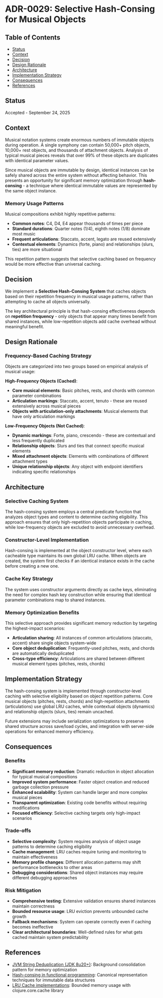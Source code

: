 # ADR-0029: Selective Hash-Consing for Musical Objects

## Table of Contents
- [Status](#status)
- [Context](#context)
- [Decision](#decision)
- [Design Rationale](#design-rationale)
- [Architecture](#architecture)
- [Implementation Strategy](#implementation-strategy)
- [Consequences](#consequences)
- [References](#references)

## Status
Accepted - September 24, 2025

## Context

Musical notation systems create enormous numbers of immutable objects during operation. A single symphony can contain 50,000+ pitch objects, 10,000+ rest objects, and thousands of attachment objects. Analysis of typical musical pieces reveals that over 99% of these objects are duplicates with identical parameter values.

Since musical objects are immutable by design, identical instances can be safely shared across the entire system without affecting behavior. This presents an opportunity for significant memory optimization through **hash-consing** - a technique where identical immutable values are represented by the same object instance.

### Memory Usage Patterns

Musical compositions exhibit highly repetitive patterns:

- **Common notes**: C4, D4, E4 appear thousands of times per piece
- **Standard durations**: Quarter notes (1/4), eighth notes (1/8) dominate most music
- **Frequent articulations**: Staccato, accent, legato are reused extensively
- **Contextual elements**: Dynamics (forte, piano) and relationships (slurs, ties) are more situational

This repetition pattern suggests that selective caching based on frequency would be more effective than universal caching.

## Decision

We implement a **Selective Hash-Consing System** that caches objects based on their repetition frequency in musical usage patterns, rather than attempting to cache all objects universally.

The key architectural principle is that hash-consing effectiveness depends on **repetition frequency** - only objects that appear many times benefit from shared instances, while low-repetition objects add cache overhead without meaningful benefit.

## Design Rationale

### Frequency-Based Caching Strategy

Objects are categorized into two groups based on empirical analysis of musical usage:

**High-Frequency Objects (Cached)**:
- **Core musical elements**: Basic pitches, rests, and chords with common parameter combinations
- **Articulation markings**: Staccato, accent, tenuto - these are reused extensively across musical pieces
- **Objects with articulation-only attachments**: Musical elements that have only articulation markings

**Low-Frequency Objects (Not Cached)**:
- **Dynamic markings**: Forte, piano, crescendo - these are contextual and less frequently duplicated
- **Relationship objects**: Slurs and ties that connect specific musical elements
- **Mixed attachment objects**: Elements with combinations of different attachment types
- **Unique relationship objects**: Any object with endpoint identifiers indicating specific relationships

## Architecture

### Selective Caching System

The hash-consing system employs a central predicate function that analyzes object types and content to determine caching eligibility. This approach ensures that only high-repetition objects participate in caching, while low-frequency objects are excluded to avoid unnecessary overhead.

### Constructor-Level Implementation

Hash-consing is implemented at the object constructor level, where each cacheable type maintains its own global LRU cache. When objects are created, the system first checks if an identical instance exists in the cache before creating a new one.

### Cache Key Strategy

The system uses constructor arguments directly as cache keys, eliminating the need for complex hash key construction while ensuring that identical parameter combinations map to shared instances.

### Memory Optimization Benefits

This selective approach provides significant memory reduction by targeting the highest-impact scenarios:

- **Articulation sharing**: All instances of common articulations (staccato, accent) share single objects system-wide
- **Core object deduplication**: Frequently-used pitches, rests, and chords are automatically deduplicated
- **Cross-type efficiency**: Articulations are shared between different musical element types (pitches, rests, chords)


## Implementation Strategy

The hash-consing system is implemented through constructor-level caching with selective eligibility based on object repetition patterns. Core musical objects (pitches, rests, chords) and high-repetition attachments (articulations) use global LRU caches, while contextual objects (dynamics) and relationship objects (slurs, ties) remain uncached.

Future extensions may include serialization optimizations to preserve shared structure across save/load cycles, and integration with server-side operations for enhanced memory efficiency.

## Consequences

### Benefits
- **Significant memory reduction**: Dramatic reduction in object allocation for typical musical compositions
- **Improved system performance**: Faster object creation and reduced garbage collection pressure
- **Enhanced scalability**: System can handle larger and more complex musical pieces
- **Transparent optimization**: Existing code benefits without requiring modifications
- **Focused efficiency**: Selective caching targets only high-impact scenarios

### Trade-offs
- **Selective complexity**: System requires analysis of object usage patterns to determine caching eligibility
- **Cache management**: LRU caches require tuning and monitoring to maintain effectiveness
- **Memory profile changes**: Different allocation patterns may shift performance bottlenecks to other areas
- **Debugging considerations**: Shared object instances may require different debugging approaches

### Risk Mitigation
- **Comprehensive testing**: Extensive validation ensures shared instances maintain correctness
- **Bounded resource usage**: LRU eviction prevents unbounded cache growth
- **Fallback mechanisms**: System can operate correctly even if caching becomes ineffective
- **Clear architectural boundaries**: Well-defined rules for what gets cached maintain system predictability

## References

- [JVM String Deduplication (JDK 8u20+)](https://openjdk.org/jeps/192): Background consolidation pattern for memory optimization
- [Hash-consing in functional programming](https://en.wikipedia.org/wiki/Hash_consing): Canonical representation techniques for immutable data structures
- [LRU Cache implementations](https://github.com/clojure/core.cache): Bounded memory usage with clojure.core.cache library